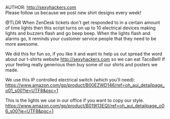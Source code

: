 AUTHOR: http://sexyhackers.com   
Please follow us because we post new shirt designs every week!

@TLDR   When ZenDesk tickets don't get responded to in a certain amount of time lights then this script turns on up to 10 electrical devices making lights and buzzers flash and go beep beep.   When the lights flash and alarms go, it reminds your customer service people that they need to be more awesome. 

We did this for fun so, if you like it and want to help us out spread the word about our t-shirts website http://sexyhackers.com so we can eat TacoBell!   If your feeling really generious then buy some of our shirts and posters we made.   

We use this IP controlled electrical switch (which you'll need): 
https://www.amazon.com/gp/product/B00EZWD146/ref=oh_aui_detailpage_o01_s00?ie=UTF8&psc=1

This is the lights we use in our office if you want to copy our style. 
https://www.amazon.com/gp/product/B019I13EQI/ref=oh_aui_detailpage_o06_s00?ie=UTF8&psc=1
